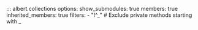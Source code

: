 ::: albert.collections
    options:
      show_submodules: true
      members: true
      inherited_members: true
      filters:
        - "!^_"    # Exclude private methods starting with _
